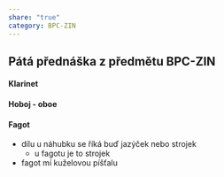 ```yaml
---
share: "true"
category: BPC-ZIN
---
```


## Pátá přednáška z předmětu BPC-ZIN
#### Klarinet
#### Hoboj - oboe
#### Fagot
- dílu u náhubku se říká buď jazýček nebo strojek
	- u fagotu je to strojek
- fagot mí kuželovou píšťalu